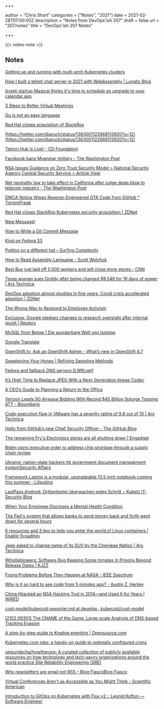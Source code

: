 +++

author = "Chris Short"
categories = ["Notes", "2021"]
date = 2021-02-28T07:00:00Z
description = "Notes from DevOps'ish 207"
draft = false
url = "207/notes"
title = "DevOps'ish 207 Notes"

+++

{{< notes-note >}}

## Notes

[Getting up and running with multi-arch Kubernetes clusters](https://cablespaghetti.dev/2021/02/20/managing-multi-arch-kubernetes-clusters/)

[How I built a telnet chat server in 2021 with WebAssembly | Lunatic Blog](https://lunatic.solutions/blog/lunatic-chat/)

[Israeli startup Magical thinks it's time to schedule an upgrade to your calendar app](https://www.geektime.com/israeli-startup-magical-thinks-its-about-time-to-schedule-an-upgrade-to-your-calendar-app/)

[3 Steps to Better Virtual Meetings](https://hbr.org/2021/02/3-steps-to-better-virtual-meetings)

[Go is not an easy language](https://www.arp242.net/go-easy.html)

[Red Hat closes acquisition of StackRox](https://www.redhat.com/en/blog/red-hat-closes-acquisition-stackrox)

[https://twitter.com/jbaruch/status/1363001122668113920?s=12](https://twitter.com/jbaruch/status/1363001122668113920?s=12)

[Tekton Hub Is Live! - CD Foundation](https://cd.foundation/blog/2021/02/24/tekton-hub-is-live/)

[Facebook bans Myanmar military - The Washington Post](https://www.washingtonpost.com/technology/2021/02/24/facebook-myanmar-coup-genocide/?utm_source=reddit.com)

[NSA Issues Guidance on Zero Trust Security Model > National Security Agency Central Security Service > Article View](https://www.nsa.gov/News-Features/Feature-Stories/Article-View/Article/2515176/nsa-issues-guidance-on-zero-trust-security-model/)

[Net neutrality law to take effect in California after judge deals blow to telecom industry - The Washington Post](https://www.washingtonpost.com/technology/2021/02/23/net-neutrality-law-take-effect-california-after-judge-deals-blow-telecom-industry/?utm_source=reddit.com)

[DMCA Notice Wipes Reverse-Engineered GTA Code from GitHub * TorrentFreak](https://torrentfreak.com/dmca-notice-wipes-reverse-engineered-gta-code-from-github-210221/)

[Red Hat closes StackRox Kubernetes security acquisition | ZDNet](https://www.zdnet.com/article/red-hat-closes-stackrox-kubernetes-security-acquisition/#ftag=RSSbaffb68)

[New Message!](https://blog.checkpoint.com/2021/02/22/jian-the-chinese-double-edged-cyber-sword/)

[How to Write a Git Commit Message](https://chris.beams.io/posts/git-commit/)

[Kind on Fedora 33](https://blog.calebwoodbine.com/kind-on-fedora-33/)

[Putting on a different hat – Surfing Complexity](https://surfingcomplexity.blog/2021/02/26/putting-on-a-different-hat/)

[How to Read Assembly Language - Scott Wolchok](https://wolchok.org/posts/how-to-read-assembly-language/)

[Best Buy just laid off 5,000 workers and will close more stores - CNN](https://www.cnn.com/2021/02/25/business/best-buy-store-closures-workers/)

[Texas woman sues Griddy after being charged $9,546 for 19 days of power | Ars Technica](https://arstechnica.com/tech-policy/2021/02/texas-couples-9546-power-bill-spurs-class-action-lawsuit-against-griddy/)

[DevOps adoption almost doubles in five years, Covid crisis accelerated adoption | ZDNet](https://www.zdnet.com/article/devops-adoption-almost-doubles-in-five-years-covid-crisis-accelerates/#ftag=RSSbaffb68)

[The Wrong Way to Respond to Employee Activism](https://hbr.org/2021/02/the-wrong-way-to-respond-to-employee-activism)

[Exclusive: Google pledges changes to research oversight after internal revolt | Reuters](https://www.reuters.com/article/us-alphabet-google-research-exclusive/exclusive-google-pledges-changes-to-research-oversight-after-internal-revolt-idUSKBN2AP1AC)

[MySQL from Below | Die wunderbare Welt von Isotopp](https://blog.koehntopp.info/2021/02/25/mysql-from-below.html)

[Google Translate](https://translate.google.com/translate?sl=es&tl=en&u=https://news.microsoft.com/es-es/2021/02/23/pelayo-agiliza-la-respuesta-a-sus-clientes-con-una-infraestructura-tecnologica-lider/)

[OpenShift.tv: Ask an OpenShift Admin - What’s new in OpenShift 4.7](https://www.openshift.com/blog/openshift.tv-ask-an-openshift-admin-whats-new-in-openshift-4.7)

[Sweetening Your Honey | Refining Sampling Methods](https://www.honeycomb.io/blog/refining-sampling-methods/)

[Fedora and fallback DNS servers [LWN.net]](https://lwn.net/SubscriberLink/847257/fbe4aee017b00996/)

[It’s High Time to Replace JPEG With a Next-Generation Image Codec](https://cloudinary.com/blog/time_for_next_gen_codecs_to_dethrone_jpeg)

[A CEO’s Guide to Planning a Return to the Office](https://hbr.org/2021/02/a-ceos-guide-to-planning-a-return-to-the-office)

[Verizon Leads 5G Airwave Bidding With Record $45 Billion Splurge Topping ATT - Bloomberg](https://www.bloomberg.com/news/articles/2021-02-24/verizon-leads-5g-airwave-bidding-with-record-45-billion-splurge)

[Code-execution flaw in VMware has a severity rating of 9.8 out of 10 | Ars Technica](https://arstechnica.com/information-technology/2021/02/armed-with-exploits-hackers-on-the-prowl-for-a-critical-vmware-vulnerability/)

[Hello from GitHub’s new Chief Security Officer - The GitHub Blog](https://github.blog/2021-02-24-hello-from-githubs-new-chief-security-officer/)

[The remaining Fry's Electronics stores are all shutting down | Engadget](https://www.engadget.com/frys-electronics-closes-nationwide-055027690.html)

[Biden signs executive order to address chip shortage through a supply chain review](https://www.cnbc.com/2021/02/24/biden-signs-executive-order-to-address-chip-shortage-through-a-supply-chain-review.html?__source=iosappshare%7Cio.raindrop.ios.share)

[Ukraine: nation-state hackers hit government document management systemSecurity Affairs](https://securityaffairs.co/wordpress/114991/cyber-warfare-2/ukraine-hit-cyber-attack.html?utm_source=rss&utm_medium=rss&utm_campaign=ukraine-hit-cyber-attack)

[Framework Laptop is a modular, upgradeable 13.5 inch notebook coming this summer - Liliputing](https://liliputing.com/2021/02/framework-laptop-is-a-modular-upgradeable-13-5-inch-notebook-coming-this-summer.html)

[LastPass Android: Drittanbieter überwachen jeden Schritt ⋆ Kuketz IT-Security Blog](https://www.kuketz-blog.de/lastpass-android-drittanbieter-ueberwachen-jeden-schritt/)

[When Your Employee Discloses a Mental Health Condition](https://hbr.org/2021/02/when-your-employee-discloses-a-mental-health-condition)

[The Fed's system that allows banks to send money back and forth went down for several hours](https://www.cnbc.com/2021/02/24/the-feds-system-that-allows-banks-to-send-money-back-and-forth-is-down.html?__source=iosappshare%7Cio.raindrop.ios.share)

[6 resources and 3 tips to help you enter the world of Linux containers | Enable Sysadmin](https://www.redhat.com/sysadmin/world-linux-containers)

[Jeep asked to change name of its SUV by the Cherokee Nation | Ars Technica](https://arstechnica.com/cars/2021/02/the-cherokee-nation-asks-jeep-to-change-the-name-of-its-suv/)

[Whistleblowers: Software Bug Keeping Some Inmates In Prisons Beyond Release Dates | KJZZ](https://kjzz.org/content/1660988/whistleblowers-software-bug-keeping-hundreds-inmates-arizona-prisons-beyond-release)

[Fixing Problems Before They Happen at NASA - IEEE Spectrum](https://spectrum.ieee.org/at-work/tech-careers/fixing-problems-before-they-happen-at-nasa)

[Why is it so hard to see code from 5 minutes ago? - Austin Z. Henley](https://web.eecs.utk.edu/~azh/blog/yestercode.html)

[China Hijacked an NSA Hacking Tool in 2014—and Used It for Years | WIRED](https://www.wired.com/story/china-nsa-hacking-tool-epme-hijack/)

[cost-model/kubecost-exporter.md at develop · kubecost/cost-model](https://github.com/kubecost/cost-model/blob/develop/kubecost-exporter.md)

[[2102.09301] The CNAME of the Game: Large-scale Analysis of DNS-based Tracking Evasion](https://arxiv.org/abs/2102.09301)

[A step-by-step guide to Knative eventing | Opensource.com](https://opensource.com/article/21/2/knative-eventing)

[Kubernetes cron jobs: a hands-on guide to optimally configured crons](https://geshan.com.np/blog/2021/02/kubernetes-cron-job/)

[upgundecha/howtheysre: A curated collection of publicly available resources on how technology and tech-savvy organizations around the world practice Site Reliability Engineering (SRE)](https://github.com/upgundecha/howtheysre)

[Why newsletters are email not RSS – Blog FiascoBlog Fiasco](https://funnelfiasco.com/blog/2021/02/15/why-newsletters-are-email-not-rss/)

[Virtual Conferences Aren't as Accessible as You Might Think - Scientific American](https://www.scientificamerican.com/article/virtual-conferences-arent-as-accessible-as-you-might-think/)

[Introduction to GitOps on Kubernetes with Flux v2 :: Leonid Koftun — Software Engineer](https://blog.sldk.de/2021/02/introduction-to-gitops-on-kubernetes-with-flux-v2/)
